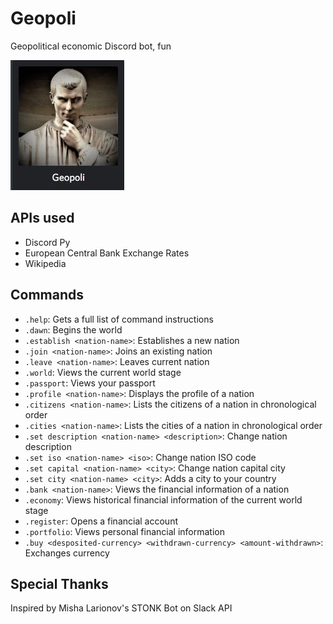 # Geopoli
Geopolitical economic Discord bot, fun

![Geopoli](resources/img/geopoli.jpg)

## APIs used
 * Discord Py
 * European Central Bank Exchange Rates
 * Wikipedia

## Commands
 * `.help`: Gets a full list of command instructions
 * `.dawn`: Begins the world
 * `.establish <nation-name>`: Establishes a new nation
 * `.join <nation-name>`: Joins an existing nation
 * `.leave <nation-name>`: Leaves current nation
 * `.world`: Views the current world stage
 * `.passport`: Views your passport
 * `.profile <nation-name>`: Displays the profile of a nation
 * `.citizens <nation-name>`: Lists the citizens of a nation in chronological order
 * `.cities <nation-name>`: Lists the cities of a nation in chronological order
 * `.set description <nation-name> <description>`: Change nation description
 * `.set iso <nation-name> <iso>`: Change nation ISO code
 * `.set capital <nation-name> <city>`: Change nation capital city
 * `.set city <nation-name> <city>`: Adds a city to your country
 * `.bank <nation-name>`: Views the financial information of a nation
 * `.economy`: Views historical financial information of the current world stage
 * `.register`: Opens a financial account
 * `.portfolio`: Views personal financial information
 * `.buy <desposited-currency> <withdrawn-currency> <amount-withdrawn>`: Exchanges currency

## Special Thanks
 Inspired by Misha Larionov's STONK Bot on Slack API
